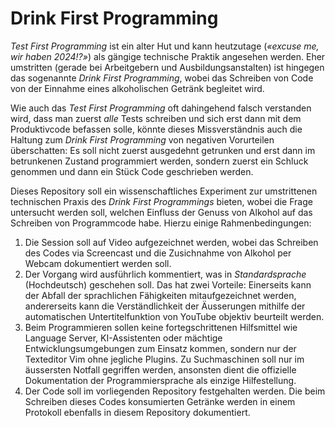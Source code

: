# Drink First Programming

_Test First Programming_ ist ein alter Hut und kann heutzutage (_«excuse me, wir
haben 2024!?»_) als gängige technische Praktik angesehen werden. Eher umstritten
(gerade bei Arbeitgebern und Ausbildungsanstalten) ist hingegen das sogenannte
_Drink First Programming_, wobei das Schreiben von Code von der Einnahme eines
alkoholischen Getränk begleitet wird.

Wie auch das _Test First Programming_ oft dahingehend falsch verstanden wird,
dass man zuerst _alle_ Tests schreiben und sich erst dann mit dem Produktivcode
befassen solle, könnte dieses Missverständnis auch die Haltung zum _Drink First
Programming_ von negativen Vorurteilen überschatten: Es soll nicht zuerst
ausgedehnt getrunken und erst dann im betrunkenen Zustand programmiert werden,
sondern zuerst ein Schluck genommen und dann ein Stück Code geschrieben werden.

Dieses Repository soll ein wissenschaftliches Experiment zur umstrittenen
technischen Praxis des _Drink First Programmings_ bieten, wobei die Frage
untersucht werden soll, welchen Einfluss der Genuss von Alkohol auf das
Schreiben von Programmcode habe. Hierzu einige Rahmenbedingungen:

1. Die Session soll auf Video aufgezeichnet werden, wobei das Schreiben des
   Codes via Screencast und die Zusichnahme von Alkohol per Webcam dokumentiert
   werden soll.
2. Der Vorgang wird ausführlich kommentiert, was in _Standardsprache_
   (Hochdeutsch) geschehen soll. Das hat zwei Vorteile: Einerseits kann der
   Abfall der sprachlichen Fähigkeiten mitaufgezeichnet werden, andererseits
   kann die Verständlichkeit der Äusserungen mithilfe der automatischen
   Untertitelfunktion von YouTube objektiv beurteilt werden.
3. Beim Programmieren sollen keine fortegschrittenen Hilfsmittel wie Language
   Server, KI-Assistenten oder mächtige Entwicklungsumgebungen zum Einsatz
   kommen, sondern nur der Texteditor Vim ohne jegliche Plugins. Zu
   Suchmaschinen soll nur im äussersten Notfall gegriffen werden, ansonsten
   dient die offizielle Dokumentation der Programmiersprache als einzige
   Hilfestellung.
4. Der Code soll im vorliegenden Repository festgehalten werden. Die beim
   Schreiben dieses Codes konsumierten Getränke werden in einem Protokoll
   ebenfalls in diesem Repository dokumentiert.

